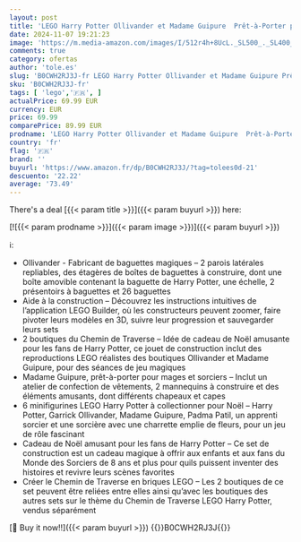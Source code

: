 ```yaml
---
layout: post
title: 'LEGO Harry Potter Ollivander et Madame Guipure  Prêt-à-Porter pour Mages et Sorciers - Boutiques du Chemin de Traverse - Cadeau pour Filles  Garçons et Fans de la Saga dès 8 Ans 76439'
date: 2024-11-07 19:21:23
image: 'https://m.media-amazon.com/images/I/512r4h+8UcL._SL500_._SL400_.jpg'
comments: true
category: ofertas
author: 'tole.es'
slug: 'B0CWH2RJ3J-fr LEGO Harry Potter Ollivander et Madame Guipure Prêt-à-...'
sku: 'B0CWH2RJ3J-fr'
tags: [ 'lego','🇫🇷', ]
actualPrice: 69.99 EUR
currency: EUR
price: 69.99
comparePrice: 89.99 EUR
prodname: 'LEGO Harry Potter Ollivander et Madame Guipure  Prêt-à-Porter pour Mages et Sorciers - Boutiques du Chemin de Traverse - Cadeau pour Filles  Garçons et Fans de la Saga dès 8 Ans 76439'
country: 'fr'
flag: '🇫🇷'
brand: ''
buyurl: 'https://www.amazon.fr/dp/B0CWH2RJ3J/?tag=tolees0d-21'
descuento: '22.22'
average: '73.49'
---
```


There's a deal [{{< param title >}}]({{< param buyurl >}})  here:

[![{{< param prodname >}}]({{< param image >}})]({{< param buyurl >}})

ℹ️:

- Ollivander - Fabricant de baguettes magiques – 2 parois latérales repliables, des étagères de boîtes de baguettes à construire, dont une boîte amovible contenant la baguette de Harry Potter, une échelle, 2 présentoirs à baguettes et 26 baguettes
- Aide à la construction – Découvrez les instructions intuitives de l’application LEGO Builder, où les constructeurs peuvent zoomer, faire pivoter leurs modèles en 3D, suivre leur progression et sauvegarder leurs sets
- 2 boutiques du Chemin de Traverse – Idée de cadeau de Noël amusante pour les fans de Harry Potter, ce jouet de construction inclut des reproductions LEGO réalistes des boutiques Ollivander et Madame Guipure, pour des séances de jeu magiques
- Madame Guipure, prêt-à-porter pour mages et sorciers – Inclut un atelier de confection de vêtements, 2 mannequins à construire et des éléments amusants, dont différents chapeaux et capes
- 6 minifigurines LEGO Harry Potter à collectionner pour Noël – Harry Potter, Garrick Ollivander, Madame Guipure, Padma Patil, un apprenti sorcier et une sorcière avec une charrette emplie de fleurs, pour un jeu de rôle fascinant
- Cadeau de Noël amusant pour les fans de Harry Potter – Ce set de construction est un cadeau magique à offrir aux enfants et aux fans du Monde des Sorciers de 8 ans et plus pour quils puissent inventer des histoires et revivre leurs scènes favorites
- Créer le Chemin de Traverse en briques LEGO – Les 2 boutiques de ce set peuvent être reliées entre elles ainsi qu’avec les boutiques des autres sets sur le thème du Chemin de Traverse LEGO Harry Potter, vendus séparément

[🛒 Buy it now!!]({{< param buyurl >}})
{{<world>}}B0CWH2RJ3J{{</world>}}
